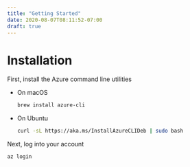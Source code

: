 ```yaml
---
title: "Getting Started"
date: 2020-08-07T08:11:52-07:00
draft: true
---
```


# Installation

First, install the Azure command line utilities

* On macOS

  ```sh
  brew install azure-cli
  ```

* On Ubuntu

  ```sh
  curl -sL https://aka.ms/InstallAzureCLIDeb | sudo bash
  ```

Next, log into your account

```sh
az login
```
